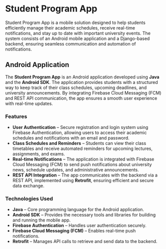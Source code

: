 # Student Program App  

Student Program App is a mobile solution designed to help students efficiently manage their academic schedules, receive real-time notifications, and stay up to date with important university events. The system consists of an Android mobile application and a Django-based backend, ensuring seamless communication and automation of notifications.  

## Android Application  

The **Student Program App** is an Android application developed using **Java** and the **Android SDK**. The application provides students with a structured way to keep track of their class schedules, upcoming deadlines, and university announcements. By integrating Firebase Cloud Messaging (FCM) and REST API communication, the app ensures a smooth user experience with real-time updates.  

### Features  
- **User Authentication** – Secure registration and login system using Firebase Authentication, allowing users to access their academic schedules and notifications with an email and password.  
- **Class Schedules and Reminders** – Students can view their class timetables and receive automated reminders for upcoming lectures, assignments, and exams.  
- **Real-time Notifications** – The application is integrated with Firebase Cloud Messaging (FCM) to send push notifications about university news, schedule updates, and administrative announcements.  
- **REST API Integration** – The app communicates with the backend via a REST API, implemented using **Retrofit**, ensuring efficient and secure data exchange.  

### Technologies Used  
- **Java** – Core programming language for the Android application.  
- **Android SDK** – Provides the necessary tools and libraries for building and running the mobile app.  
- **Firebase Authentication** – Handles user authentication securely.  
- **Firebase Cloud Messaging (FCM)** – Enables real-time push notifications.  
- **Retrofit** – Manages API calls to retrieve and send data to the backend.  
